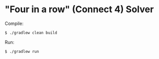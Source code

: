 "Four in a row" (Connect 4) Solver
===

Compile:
```
$ ./gradlew clean build
```

Run:
```
$ ./gradlew run
```

